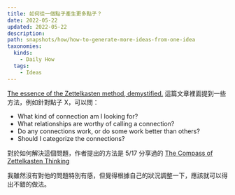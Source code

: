 ```yaml
---
title: 如何從一個點子產生更多點子？
date: 2022-05-22
updated: 2022-05-22
description: 
path: snapshots/how/how-to-generate-more-ideas-from-one-idea
taxonomies:
  kinds: 
    - Daily How
  tags: 
    - Ideas
---
```


[The essence of the Zettelkasten method, demystified.](https://feeei.substack.com/p/the-essence-of-the-zettelkasten-method?s=r) 這篇文章裡面提到一些方法，例如針對點子 X，可以問：

- What kind of connection am I looking for? 
- What relationships are worthy of calling a connection? 
- Do any connections work, or do some work better than others? 
- Should I categorize the connections?

對於如何解決這個問題，作者提出的方法是 5/17 分享過的 [The Compass of Zettelkasten Thinking](@/snapshots/found-the-compass-of-zettelkasten-thinking.md)

我雖然沒有對他的問題特別有感，但覺得根據自己的狀況調整一下，應該就可以得出不錯的做法。 